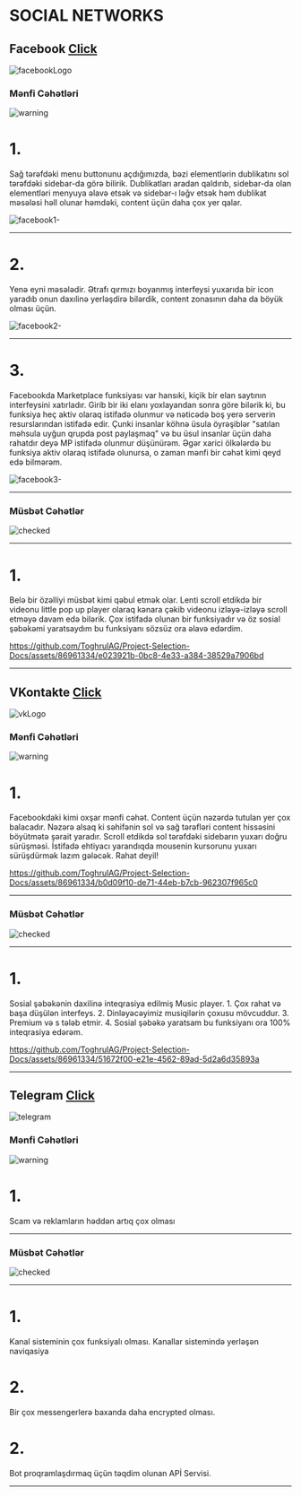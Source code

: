 <h1>SOCIAL NETWORKS</h1>   
<h2>Facebook  <a href="facebook.com">Click</a></h2>

![facebookLogo](https://github.com/ToghrulAG/Project-Selection-Docs/assets/86961334/0eeca3b0-4622-43e1-bdd8-408d82270ec0)

<h3>Mənfi Cəhətləri </h3>

![warning](https://github.com/ToghrulAG/Project-Selection-Docs/assets/86961334/e89bbf56-f98c-4600-90fe-a8d05c5d4dc7)


<p> <h1>1.</h1>Sağ tərəfdəki menu buttonunu açdığımızda, bəzi elementlərin dublikatını sol tərəfdəki sidebar-da görə bilirik.
Dublikatları aradan qaldırıb, sidebar-da olan elementləri menyuya əlavə etsək və sidebar-ı ləğv etsək 
həm dublikat məsələsi həll olunar həmdəki, content üçün daha çox yer qalar. 
</p>

![facebook1-](https://github.com/ToghrulAG/Project-Selection-Docs/assets/86961334/1ca8d193-af1a-454d-9ccf-4ec89bb88596)

<hr>

<p> <h1>2.</h1>
  Yenə eyni məsələdir. Ətrafı qırmızı boyanmış interfeysi yuxarıda bir icon yaradıb onun daxılinə yerləşdirə bilərdik,
content zonasının daha da böyük olması üçün.
</p>

![facebook2-](https://github.com/ToghrulAG/Project-Selection-Docs/assets/86961334/61a13a51-2fd6-48ce-bd4f-f098769eefef)

<hr>

<p> <h1>3.</h1>
Facebookda Marketplace funksiyası var hansıki, kiçik bir elan saytının interfeysini xatırladır. 
Girib bir iki elanı yoxlayandan sonra göre bilərik ki, bu funksiya heç aktiv olaraq istifadə olunmur və nəticədə 
boş yerə serverin resurslarından istifadə edir. Çunki insanlar köhnə üsula öyrəşiblər 
"satılan məhsula uyğun qrupda post paylaşmaq" və bu üsul insanlar üçün daha rahatdır deyə MP istifadə olunmur düşünürəm.
 Əgər xarici ölkələrdə bu funksiya aktiv olaraq istifadə olunursa, o zaman
mənfi bir cəhət kimi qeyd edə bilmərəm.
</p>

![facebook3-](https://github.com/ToghrulAG/Project-Selection-Docs/assets/86961334/0bccb960-7bf7-4b0a-8e24-f247cd3d7155)

<hr>

<h3>Müsbət Cəhətlər</h3>

![checked](https://github.com/ToghrulAG/Project-Selection-Docs/assets/86961334/a944cec9-b6cc-40a3-ac5f-b2080ae3de28)
<hr>

<p> <h1>1.</h1>
Belə bir özəlliyi müsbət kimi qəbul etmək olar.
 Lenti scroll etdikdə bir videonu little pop up player olaraq kənara çəkib videonu izləyə-izləyə scroll etməyə davam edə bilərik.
 Çox istifadə olunan bir funksiyadır və öz sosial şəbəkəmi yaratsaydım bu funksiyanı sözsüz ora əlavə edərdim.
</p>




https://github.com/ToghrulAG/Project-Selection-Docs/assets/86961334/e023921b-0bc8-4e33-a384-38529a7906bd



<hr>








  
<h2>VKontakte  <a href="vk.ru">Click</a></h2>

![vkLogo](https://github.com/ToghrulAG/Project-Selection-Docs/assets/86961334/e7933cbd-9b80-45d0-9482-5bf41d73e79f)


<h3>Mənfi Cəhətləri </h3>

![warning](https://github.com/ToghrulAG/Project-Selection-Docs/assets/86961334/e89bbf56-f98c-4600-90fe-a8d05c5d4dc7)


<p> <h1>1.</h1>Facebookdaki kimi oxşar mənfi cəhət. Content üçün nəzərdə tutulan yer çox balacadır.
Nəzərə alsaq ki səhifənin sol və sağ
tərəfləri content hissəsini böyütmətə şərait yaradır.
Scroll etdikdə sol tərəfdəki sidebarın yuxarı doğru sürüşməsi.
İstifadə ehtiyacı yarandıqda mousenin kursorunu yuxarı 
sürüşdürmək lazım gələcək. Rahat deyil!  
 
</p>



https://github.com/ToghrulAG/Project-Selection-Docs/assets/86961334/b0d09f10-de71-44eb-b7cb-962307f965c0



<hr>

<h3>Müsbət Cəhətlər</h3>

![checked](https://github.com/ToghrulAG/Project-Selection-Docs/assets/86961334/a944cec9-b6cc-40a3-ac5f-b2080ae3de28)
<hr>

<p> <h1>1.</h1>
Sosial şəbəkənin daxilinə inteqrasiya edilmiş Music player.
1. Çox rahat və başa düşülən interfeys.
2. Dinləyəcəyimiz musiqilərin çoxusu mövcuddur.
3. Premium və s tələb etmir.
4. Sosial şəbəkə yaratsam bu funksiyanı ora 100% inteqrasiya edərəm. 

</p>



https://github.com/ToghrulAG/Project-Selection-Docs/assets/86961334/51672f00-e21e-4562-89ad-5d2a6d35893a

<hr>
   
<h2>Telegram  <a href="https://web.telegram.org/a/">Click</a></h2>

![telegram](https://github.com/ToghrulAG/Project-Selection-Docs/assets/86961334/340b55c9-a9f4-4d71-8caa-6d8349272cb3)


<h3>Mənfi Cəhətləri </h3>

![warning](https://github.com/ToghrulAG/Project-Selection-Docs/assets/86961334/e89bbf56-f98c-4600-90fe-a8d05c5d4dc7)


<p> <h1>1.</h1>Scam və reklamların həddən artıq çox olması
</p>
<hr>

<h3>Müsbət Cəhətlər</h3>

![checked](https://github.com/ToghrulAG/Project-Selection-Docs/assets/86961334/a944cec9-b6cc-40a3-ac5f-b2080ae3de28)
<hr>

<p> <h1>1.</h1>
Kanal sisteminin çox funksiyalı olması. Kanallar sistemində yerləşən naviqasiya
</p>







<p> <h1>2.</h1>
Bir çox messengerlerə baxanda daha encrypted olması.
</p>
<p> <h1>2.</h1>
Bot proqramlaşdırmaq üçün təqdim olunan APİ Servisi.
</p>




<hr>





























